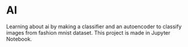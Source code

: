 # AI
Learning about ai by making a classifier and an autoencoder to classify images from fashion mnist dataset. 
This project is made in Jupyter Notebook.
